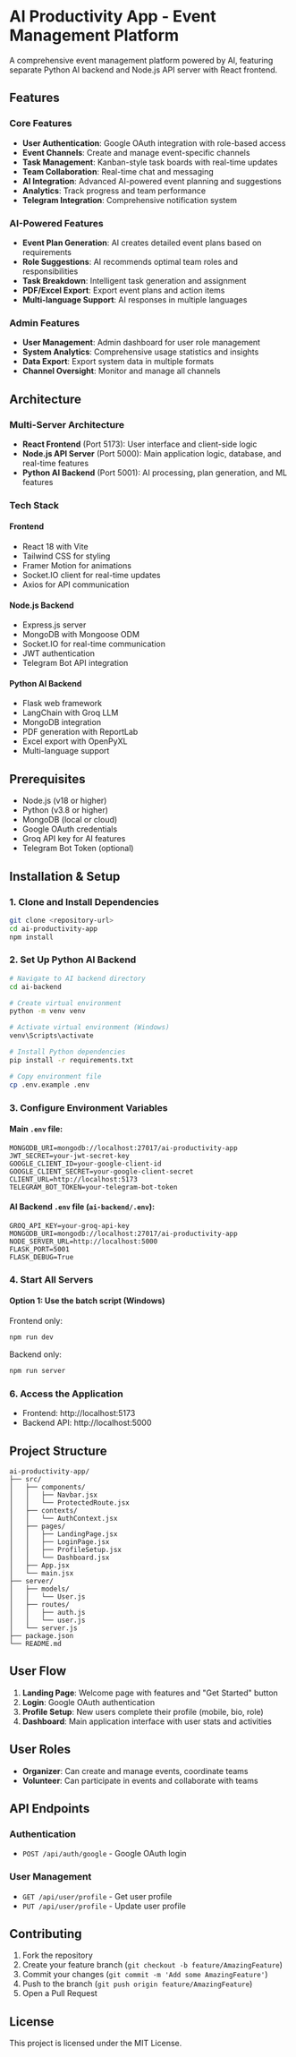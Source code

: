 # AI Productivity App - Event Management Platform

A comprehensive event management platform powered by AI, featuring separate Python AI backend and Node.js API server with React frontend.

## Features

### Core Features
- **User Authentication**: Google OAuth integration with role-based access
- **Event Channels**: Create and manage event-specific channels
- **Task Management**: Kanban-style task boards with real-time updates
- **Team Collaboration**: Real-time chat and messaging
- **AI Integration**: Advanced AI-powered event planning and suggestions
- **Analytics**: Track progress and team performance
- **Telegram Integration**: Comprehensive notification system

### AI-Powered Features
- **Event Plan Generation**: AI creates detailed event plans based on requirements
- **Role Suggestions**: AI recommends optimal team roles and responsibilities
- **Task Breakdown**: Intelligent task generation and assignment
- **PDF/Excel Export**: Export event plans and action items
- **Multi-language Support**: AI responses in multiple languages

### Admin Features
- **User Management**: Admin dashboard for user role management
- **System Analytics**: Comprehensive usage statistics and insights
- **Data Export**: Export system data in multiple formats
- **Channel Oversight**: Monitor and manage all channels

## Architecture

### Multi-Server Architecture
- **React Frontend** (Port 5173): User interface and client-side logic
- **Node.js API Server** (Port 5000): Main application logic, database, and real-time features
- **Python AI Backend** (Port 5001): AI processing, plan generation, and ML features

### Tech Stack

#### Frontend
- React 18 with Vite
- Tailwind CSS for styling
- Framer Motion for animations
- Socket.IO client for real-time updates
- Axios for API communication

#### Node.js Backend
- Express.js server
- MongoDB with Mongoose ODM
- Socket.IO for real-time communication
- JWT authentication
- Telegram Bot API integration

#### Python AI Backend
- Flask web framework
- LangChain with Groq LLM
- MongoDB integration
- PDF generation with ReportLab
- Excel export with OpenPyXL
- Multi-language support

## Prerequisites

- Node.js (v18 or higher)
- Python (v3.8 or higher)
- MongoDB (local or cloud)
- Google OAuth credentials
- Groq API key for AI features
- Telegram Bot Token (optional)

## Installation & Setup

### 1. Clone and Install Dependencies

```bash
git clone <repository-url>
cd ai-productivity-app
npm install
```

### 2. Set Up Python AI Backend

```bash
# Navigate to AI backend directory
cd ai-backend

# Create virtual environment
python -m venv venv

# Activate virtual environment (Windows)
venv\Scripts\activate

# Install Python dependencies
pip install -r requirements.txt

# Copy environment file
cp .env.example .env
```

### 3. Configure Environment Variables

#### Main `.env` file:
```env
MONGODB_URI=mongodb://localhost:27017/ai-productivity-app
JWT_SECRET=your-jwt-secret-key
GOOGLE_CLIENT_ID=your-google-client-id
GOOGLE_CLIENT_SECRET=your-google-client-secret
CLIENT_URL=http://localhost:5173
TELEGRAM_BOT_TOKEN=your-telegram-bot-token
```

#### AI Backend `.env` file (`ai-backend/.env`):
```env
GROQ_API_KEY=your-groq-api-key
MONGODB_URI=mongodb://localhost:27017/ai-productivity-app
NODE_SERVER_URL=http://localhost:5000
FLASK_PORT=5001
FLASK_DEBUG=True
```

### 4. Start All Servers

#### Option 1: Use the batch script (Windows)
Frontend only:
```bash
npm run dev
```

Backend only:
```bash
npm run server
```

### 6. Access the Application

- Frontend: http://localhost:5173
- Backend API: http://localhost:5000

## Project Structure

```
ai-productivity-app/
├── src/
│   ├── components/
│   │   ├── Navbar.jsx
│   │   └── ProtectedRoute.jsx
│   ├── contexts/
│   │   └── AuthContext.jsx
│   ├── pages/
│   │   ├── LandingPage.jsx
│   │   ├── LoginPage.jsx
│   │   ├── ProfileSetup.jsx
│   │   └── Dashboard.jsx
│   ├── App.jsx
│   └── main.jsx
├── server/
│   ├── models/
│   │   └── User.js
│   ├── routes/
│   │   ├── auth.js
│   │   └── user.js
│   └── server.js
├── package.json
└── README.md
```

## User Flow

1. **Landing Page**: Welcome page with features and "Get Started" button
2. **Login**: Google OAuth authentication
3. **Profile Setup**: New users complete their profile (mobile, bio, role)
4. **Dashboard**: Main application interface with user stats and activities

## User Roles

- **Organizer**: Can create and manage events, coordinate teams
- **Volunteer**: Can participate in events and collaborate with teams

## API Endpoints

### Authentication
- `POST /api/auth/google` - Google OAuth login

### User Management
- `GET /api/user/profile` - Get user profile
- `PUT /api/user/profile` - Update user profile

## Contributing

1. Fork the repository
2. Create your feature branch (`git checkout -b feature/AmazingFeature`)
3. Commit your changes (`git commit -m 'Add some AmazingFeature'`)
4. Push to the branch (`git push origin feature/AmazingFeature`)
5. Open a Pull Request

## License

This project is licensed under the MIT License.
